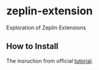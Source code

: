 # zeplin-extension
Exploration of Zeplin Extensions

## How to Install

The insruction from official [tutorial](https://github.com/zeplin/zeplin-extension-documentation/blob/master/tutorial.md#adding-a-local-extension).
